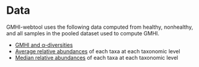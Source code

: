 # Data

GMHI-webtool uses the following data computed from healthy, nonhealthy, and all samples in the pooled dataset used to compute GMHI.

* [GMHI and α-diversities](https://github.com/danielchang2002/GMHI/tree/main/supplementary/data/indicies.csv) 
* [Average relative abundances](https://github.com/danielchang2002/GMHI/tree/main/supplementary/data/averages.csv) of each taxa at each taxonomic level
* [Median relative abundances](https://github.com/danielchang2002/GMHI/tree/main/supplementary/data/medians.csv) of each taxa at each taxonomic level
